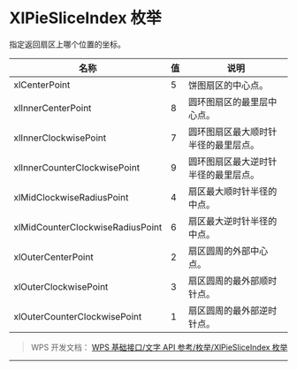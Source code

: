 # XlPieSliceIndex 枚举

指定返回扇区上哪个位置的坐标。

| 名称                             | 值  | 说明                                 |
|----------------------------------|-----|--------------------------------------|
| xlCenterPoint                    | 5   | 饼图扇区的中心点。                   |
| xlInnerCenterPoint               | 8   | 圆环图扇区的最里层中心点。           |
| xlInnerClockwisePoint            | 7   | 圆环图扇区最大顺时针半径的最里层点。 |
| xlInnerCounterClockwisePoint     | 9   | 圆环图扇区最大逆时针半径的最里层点。 |
| xlMidClockwiseRadiusPoint        | 4   | 扇区最大顺时针半径的中点。           |
| xlMidCounterClockwiseRadiusPoint | 6   | 扇区最大逆时针半径的中点。           |
| xlOuterCenterPoint               | 2   | 扇区圆周的外部中心点。               |
| xlOuterClockwisePoint            | 3   | 扇区圆周的最外部顺时针点。           |
| xlOuterCounterClockwisePoint     | 1   | 扇区圆周的最外部逆时针点。           |

> WPS 开发文档： [WPS 基础接口/文字 API 参考/枚举/XlPieSliceIndex 枚举](https://qn.cache.wpscdn.cn/encs/doc/office_v19/topics/WPS%20%E5%9F%BA%E7%A1%80%E6%8E%A5%E5%8F%A3/%E6%96%87%E5%AD%97%20API%20%E5%8F%82%E8%80%83/%E6%9E%9A%E4%B8%BE/XlPieSliceIndex%20%E6%9E%9A%E4%B8%BE.html)

------------------------------------------------------------------------
